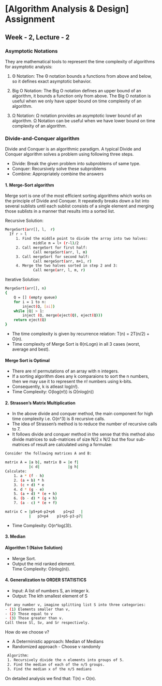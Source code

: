 # [Algorithm Analysis & Design] Assignment
## Week - 2, Lecture - 2

### Asymptotic Notations

They are mathematical tools to represent the time complexity of algorithms for asymptotic analysis:

1) Θ Notation: The Θ notation bounds a functions from above and below, so it defines exact asymptotic behavior.

2) Big O Notation: The Big O notation defines an upper bound of an algorithm, it bounds a function only from above. The Big O notation is useful when we only have upper bound on time complexity of an algorithm.

3) Ω Notation: Ω notation provides an asymptotic lower bound of an algorithm. Ω Notation can be useful when we have lower bound on time complexity of an algorithm. 
### Divide-and-Conquer algorithm

 Divide and Conquer is an algorithmic paradigm. A typical Divide and Conquer algorithm solves a problem using following three steps.
 - Divide: Break the given problem into subproblems of same type.
 - Conquer: Recursively solve these subproblems
 - Combine: Appropriately combine the answers
#### 1. Merge-Sort algorithm
Merge sort is one of the most efficient sorting algorithms which works on the principle of Divide and Conquer. 
It repeatedly breaks down a list into several sublists until each sublist consists of a single element and merging those sublists in a manner that results into a sorted list.

Recursive Solution:
```bash
MergeSort(arr[], l,  r)
  If r > l
     1. Find the middle point to divide the array into two halves:  
             middle m = l+ (r-l)/2
     2. Call mergeSort for first half:   
             Call mergeSort(arr, l, m)
     3. Call mergeSort for second half:
             Call mergeSort(arr, m+1, r)
     4. Merge the two halves sorted in step 2 and 3:
             Call merge(arr, l, m, r)
```
Iterative Solution:
```bash
MergeSort(arr[], n)
{
    Q = [] (empty queue)
    for i = 1 to n:
        inject(Q, [ai])
    while |Q| > 1:
        inject (Q, merge(eject(Q), eject(Q)))
    return eject(Q)
}
```
 - The time complexity is given by recurrence relation: T(n) = 2T(n/2) + O(n). 
 - Time complexity of Merge Sort is  θ(nLogn) in all 3 cases (worst, average and best).

#### Merge Sort is Optimal
 - There are n! permutations of an array with n integers.
 - If a sorting algorithm does any k comparaions to sort the n numbers, then we may use it to represent the n! numbers using k-bits.
 - Consequently, k is atleast log(n!).
 - Time Complexity: O(log(n!)) is Ω(nlog(n))
#### 2. Strassen’s Matrix Multiplication

 - In the above divide and conquer method, the main component for high time complexity i.e. O(n^3) is 8 recursive calls. 
 - The idea of Strassen’s method is to reduce the number of recursive calls to 7.
 - It follows divide and conquer method in the sense that this method also divide matrices to sub-matrices of size N/2 x N/2 but the four sub-matrices of result are calculated using a formulae:
```bash
Consider the following matrices A and B:

matrix A = |a b|, matrix B = |e f|
           |c d|             |g h|
Calculate:
    1. a * (f - h)
    2. (a + b) * h
    3. (c + d) * e
    4. d * (g - e)
    5. (a + d) * (e + h)
    6. (b - d) * (g + h)
    7. (a - c) * (e + f)

matrix C = |p5+p4-p2+p6    p1+p2   |
           |   p3+p4    p1+p5-p3-p7| 
```
 - Time Complexity: O(n^log(3)).

#### 3. Median
#### Algorithm 1 (Naive Solution)
 - Merge Sort.
 - Output the mid ranked element.  
 Time Complexity: O(nlog(n)).

#### 4. Generalization to ORDER STATISTICS​
 - Input: A list of numbers S, an integer k.
 - Output: The kth smallest element of S
```bash
For any number v, imagine splitting list S into three categories: ​
- (1) Elements smaller than v, ​
- (2) Those equal to v ​
- (3) Those greater than v. ​
Call these Sl, Sv, and Sr respectively.
```
How do we choose v?
 - A Deterministic approach: Median of Medians
 - Randomized approach - Choose v randomly
```bash
 Algorithm:
 1. Recursively divide the n elements into groups of 5.
 2. Find the median of each of the n/5 groups.
 3. Find the median x of the n/5 medians
 ```
 On detailed analysis we find that: T(n) = O(n).